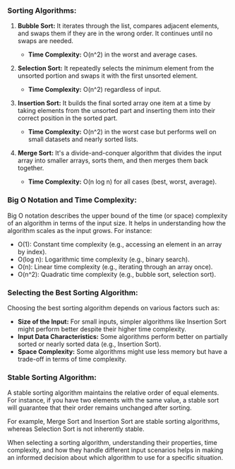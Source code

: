 ### Sorting Algorithms:

1. **Bubble Sort:** It iterates through the list, compares adjacent elements, and swaps them if they are in the wrong order. It continues until no swaps are needed.
   - **Time Complexity:** O(n^2) in the worst and average cases.
   
2. **Selection Sort:** It repeatedly selects the minimum element from the unsorted portion and swaps it with the first unsorted element.
   - **Time Complexity:** O(n^2) regardless of input.

3. **Insertion Sort:** It builds the final sorted array one item at a time by taking elements from the unsorted part and inserting them into their correct position in the sorted part.
   - **Time Complexity:** O(n^2) in the worst case but performs well on small datasets and nearly sorted lists.

4. **Merge Sort:** It's a divide-and-conquer algorithm that divides the input array into smaller arrays, sorts them, and then merges them back together.
   - **Time Complexity:** O(n log n) for all cases (best, worst, average).

### Big O Notation and Time Complexity:

Big O notation describes the upper bound of the time (or space) complexity of an algorithm in terms of the input size. It helps in understanding how the algorithm scales as the input grows. For instance:
- O(1): Constant time complexity (e.g., accessing an element in an array by index).
- O(log n): Logarithmic time complexity (e.g., binary search).
- O(n): Linear time complexity (e.g., iterating through an array once).
- O(n^2): Quadratic time complexity (e.g., bubble sort, selection sort).

### Selecting the Best Sorting Algorithm:

Choosing the best sorting algorithm depends on various factors such as:
- **Size of the Input:** For small inputs, simpler algorithms like Insertion Sort might perform better despite their higher time complexity.
- **Input Data Characteristics:** Some algorithms perform better on partially sorted or nearly sorted data (e.g., Insertion Sort).
- **Space Complexity:** Some algorithms might use less memory but have a trade-off in terms of time complexity.

### Stable Sorting Algorithm:

A stable sorting algorithm maintains the relative order of equal elements. For instance, if you have two elements with the same value, a stable sort will guarantee that their order remains unchanged after sorting.

For example, Merge Sort and Insertion Sort are stable sorting algorithms, whereas Selection Sort is not inherently stable.

When selecting a sorting algorithm, understanding their properties, time complexity, and how they handle different input scenarios helps in making an informed decision about which algorithm to use for a specific situation.
